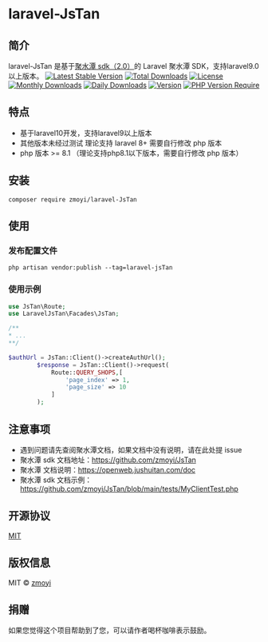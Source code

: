# laravel-JsTan

## 简介

laravel-JsTan 是基于[聚水潭 sdk（2.0）](https://github.com/zmoyi/JsTan)的 Laravel 聚水潭 SDK，支持laravel9.0以上版本。
[![Latest Stable Version](http://poser.pugx.org/zmoyi/laravel-jstan/v)](https://packagist.org/packages/zmoyi/laravel-jstan) [![Total Downloads](http://poser.pugx.org/zmoyi/laravel-jstan/downloads)](https://packagist.org/packages/zmoyi/laravel-jstan) [![License](http://poser.pugx.org/zmoyi/laravel-jstan/license)](https://packagist.org/packages/zmoyi/laravel-jstan) [![Monthly Downloads](http://poser.pugx.org/zmoyi/laravel-jstan/d/monthly)](https://packagist.org/packages/zmoyi/laravel-jstan) [![Daily Downloads](http://poser.pugx.org/zmoyi/laravel-jstan/d/daily)](https://packagist.org/packages/zmoyi/laravel-jstan) [![Version](http://poser.pugx.org/zmoyi/laravel-jstan/version)](https://packagist.org/packages/zmoyi/laravel-jstan) [![PHP Version Require](http://poser.pugx.org/zmoyi/laravel-jstan/require/php)](https://packagist.org/packages/zmoyi/laravel-jstan) 

## 特点

- 基于laravel10开发，支持laravel9以上版本
- 其他版本未经过测试 理论支持 laravel 8+ 需要自行修改 php 版本
- php 版本 >= 8.1 （理论支持php8.1以下版本，需要自行修改 php 版本）

## 安装

```
composer require zmoyi/laravel-JsTan
```

## 使用

### 发布配置文件

```
php artisan vendor:publish --tag=laravel-jsTan
```

### 使用示例

```php
use JsTan\Route;
use LaravelJsTan\Facades\JsTan;

/**
* ...
**/

$authUrl = JsTan::Client()->createAuthUrl();
        $response = JsTan::Client()->request(
            Route::QUERY_SHOPS,[
                'page_index' => 1,
                'page_size' => 10
            ]
        );
```

## 注意事项
- 遇到问题请先查阅聚水潭文档，如果文档中没有说明，请在此处提 issue
- 聚水潭 sdk 文档地址：https://github.com/zmoyi/JsTan
- 聚水潭 文档说明：https://openweb.jushuitan.com/doc
- 聚水潭 sdk 文档示例：https://github.com/zmoyi/JsTan/blob/main/tests/MyClientTest.php

## 开源协议

[MIT]()
## 版权信息

MIT © [zmoyi](https://github.com/zmoyi)

## 捐赠
如果您觉得这个项目帮助到了您，可以请作者喝杯咖啡表示鼓励。
